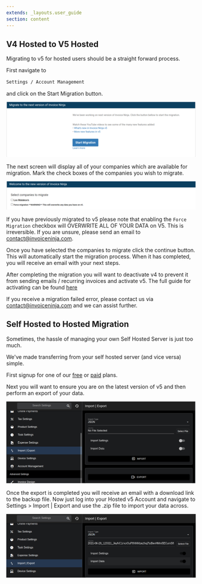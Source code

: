 ```yaml
---
extends: _layouts.user_guide 
section: content
---
```


## V4 Hosted to V5 Hosted

Migrating to v5 for hosted users should be a straight forward process.

First navigate to

```bash
Settings / Account Management
```

and click on the Start Migration button.

![alt text](/assets/images/hosted-migration/hosted_migration_step_1.png "Step 2")

The next screen will display all of your companies which are available for migration. Mark the check boxes of the companies you wish to migrate.

![alt text](/assets/images/hosted-migration/hosted_migration_step_2.png "Step 2")

<x-warning>If you have previously migrated to v5 please note that enabling the `Force Migration` checkbox will OVERWRITE ALL OF YOUR DATA on V5. This is irreversible. If you are unsure, please send an email to contact@invoiceninja.com.</x-warning>

Once you have selected the companies to migrate click the continue button. This will automatically start the migration process. When it has completed, you will receive an email with your next steps.

After completing the migration you will want to deactivate v4 to prevent it from sending emails / recurring invoices and activate v5. The full guide for activating can be found [here](https://invoiceninja.github.io/docs/hosted-activate/)

<x-info>If you receive a migration failed error, please contact us via contact@invoiceninja.com and we can assist further.</x-info>

## Self Hosted to Hosted Migration

Sometimes, the hassle of managing your own Self Hosted Server is just too much. 

We've made transferring from your self hosted server (and vice versa) simple.

First signup for one of our [free](https://invoiceninja.invoicing.co/client/subscriptions/VolejRejNm/purchase) or [paid](https://invoiceninja.invoicing.co/client/subscriptions/7LDdwRb1YK/purchase) plans.

Next you will want to ensure you are on the latest version of v5 and then perform an export of your data.

![alt text](/assets/images/hosted-migration/v5-export.png "Export")

Once the export is completed you will receive an email with a download link to the backup file. Now just log into your Hosted v5 Account and navigate to Settings > Import | Export and use the .zip file to import your data across.

![alt text](/assets/images/hosted-migration/v5-import.png "Import")
